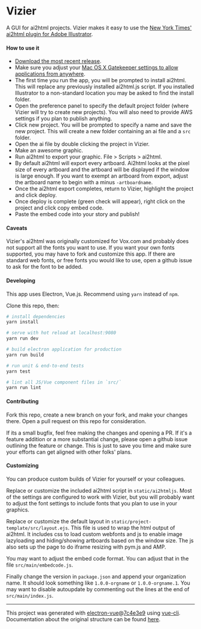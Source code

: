 # Vizier

A GUI for ai2html projects. Vizier makes it easy to use the [New York Times' ai2html plugin for Adobe Illustrator](http://ai2html.org/).

#### How to use it

- [Download the most recent release](https://github.com/voxmedia/viz-app/releases).
- Make sure you adjust your [Mac OS X Gatekeeper settings to allow applications from anywhere](https://support.apple.com/en-us/HT202491).
- The first time you run the app, you will be prompted to install ai2html. This will replace any
previously installed ai2html.js script. If you installed Illustrator to a non-standard location
you may be asked to find the install folder.
- Open the preference panel to specify the default project folder (where Vizier
will try to create new projects). You will also need to provide AWS settings if
you plan to publish anything.
- Click new project. You will be prompted to specify a name and save the new
project. This will create a new folder containing an ai file and a `src` folder.
- Open the ai file by double clicking the project in Vizier.
- Make an awesome graphic.
- Run ai2html to export your graphic. File > Scripts > ai2html.
- By default ai2html will export every artboard. Ai2html looks at the pixel size
of every artboard and the artboard will be displayed if the window is large enough.
If you want to exempt an artboard from export, adjust the artboard name to begin
with a minus `-artboardname`.
- Once the ai2html export completes, return to Vizier, highlight the project
and click deploy.
- Once deploy is complete (green check will appear), right click on the project
and click copy embed code.
- Paste the embed code into your story and publish!

#### Caveats

Vizier's ai2html was originally customized for Vox.com and probably does not
support all the fonts you want to use. If you want your own fonts supported, you
may have to fork and customize this app. If there are standard web fonts, or
free fonts you would like to use, open a github issue to ask for the font to
be added.

#### Developing

This app uses Electron, Vue.js. Recommend using `yarn` instead of `npm`.

Clone this repo, then:

``` bash
# install dependencies
yarn install

# serve with hot reload at localhost:9080
yarn run dev

# build electron application for production
yarn run build

# run unit & end-to-end tests
yarn test

# lint all JS/Vue component files in `src/`
yarn run lint
```

#### Contributing

Fork this repo, create a new branch on your fork, and make your changes there.
Open a pull request on this repo for consideration.

If its a small bugfix, feel free making the changes and opening a PR. If it's a
feature addition or a more substantial change, please open a github issue
outlining the feature or change. This is just to save you time and make sure
your efforts can get aligned with other folks' plans.

#### Customizing

You can produce custom builds of Vizier for yourself or your colleagues.

Replace or customize the included ai2html script in `static/ai2htmljs`. Most of
the settings are configured to work with Vizier, but you will probably want to
adjust the font settings to include fonts that you plan to use in your graphics.

Replace or customize the default layout in `static/project-template/src/layout.ejs`.
This file is used to wrap the html output of ai2html. It includes css to load
custom webfonts and js to enable image lazyloading and hiding/showing artboards based on
the window size. The js also sets up the page to do iframe resizing with pym.js and
AMP.

You may want to adjust the embed code format. You can adjust that in the file
`src/main/embedcode.js`.

Finally change the version in `package.json` and append your organization name.
It should look something like `1.0.0-orgname` or `1.0.0-orgname.1`. You may want to disable
autoupdate by commenting out the lines at the end of `src/main/index.js`.

---

This project was generated with [electron-vue](https://github.com/SimulatedGREG/electron-vue)@[7c4e3e9](https://github.com/SimulatedGREG/electron-vue/tree/7c4e3e90a772bd4c27d2dd4790f61f09bae0fcef) using [vue-cli](https://github.com/vuejs/vue-cli). Documentation about the original structure can be found [here](https://simulatedgreg.gitbooks.io/electron-vue/content/index.html).
